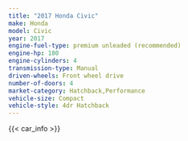 ```yaml
---
title: "2017 Honda Civic"
make: Honda
model: Civic
year: 2017
engine-fuel-type: premium unleaded (recommended)
engine-hp: 180
engine-cylinders: 4
transmission-type: Manual
driven-wheels: Front wheel drive
number-of-doors: 4
market-category: Hatchback,Performance
vehicle-size: Compact
vehicle-style: 4dr Hatchback
---
```


{{< car_info >}}
